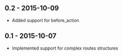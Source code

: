 0.2 - 2015-10-09
---

- Added support for before_action

0.1 - 2015-10-07
---

- Implemented support for complex routes structures
